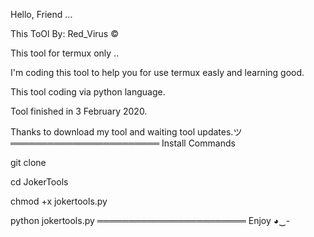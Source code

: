 Hello, Friend ...

This ToOl By: Red_Virus © 

This tool for termux only ..

I'm coding this tool to help you for use termux easly and learning good.

This tool coding via python language.

Tool finished in 3 February 2020.

Thanks to download my tool and waiting tool updates.ツ
════════════════════════
Install Commands

git clone 

cd JokerTools

chmod +x jokertools.py

python jokertools.py
════════════════════════
Enjoy  ◕‿-

